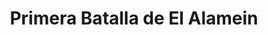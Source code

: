 ﻿---
title: "Primera Batalla de El Alamein"
permalink: periodes_754.html
layout: periode
dataInici: 1942-07-01
dataFi: 1942-07-27
sidebar: periodes
pares:
  - id: 660
    title: "Guerra del desierto"
    dataInici: "(1940-06-11)"
    dataFi: "(1943-02-04)"

fills:
jocsPrincipals:
jocsEscenaris:
  - title: "1st Alamein"
    bggId: 12018
    dataInici: 
    dataFi: 

jocsEpoca:
jocsEpocaEscenaris:
---
